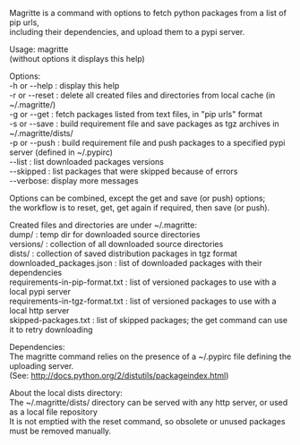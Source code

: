 Magritte is a command with options to fetch python packages from a list of pip urls,  
including their dependencies, and upload them to a pypi server.  
  
Usage: magritte  
(without options it displays this help)  
  
Options:  
-h or --help : display this help  
-r or --reset : delete all created files and directories from local cache (in ~/.magritte/)  
-g or --get <lists of files> : fetch packages listed from text files, in "pip urls" format  
-s or --save : build requirement file and save packages as tgz archives in ~/.magritte/dists/  
-p or --push <server>: build requirement file and push packages to a specified pypi server (defined in ~/.pypirc)  
--list : list downloaded packages versions  
--skipped : list packages that were skipped because of errors  
--verbose: display more messages  
  
Options can be combined, except the get and save (or push) options;  
the workflow is to reset, get, get again if required, then save (or push).  
  
Created files and directories are under ~/.magritte:  
dump/ : temp dir for downloaded source directories  
versions/ : collection of all downloaded source directories  
dists/ : collection of saved distribution packages in tgz format  
downloaded_packages.json : list of downloaded packages with their dependencies  
requirements-in-pip-format.txt : list of versioned packages to use with a local pypi server  
requirements-in-tgz-format.txt : list of versioned packages to use with a local http server  
skipped-packages.txt :  list of skipped packages; the get command can use it to retry downloading  
  
Dependencies:  
The magritte command relies on the presence of a ~/.pypirc file defining the uploading server.  
(See: http://docs.python.org/2/distutils/packageindex.html)  

About the local dists directory:  
The ~/.magritte/dists/ directory can be served with any http server, or used as a local file repository  
It is not emptied with the reset command, so obsolete or unused packages must be removed manually.  

